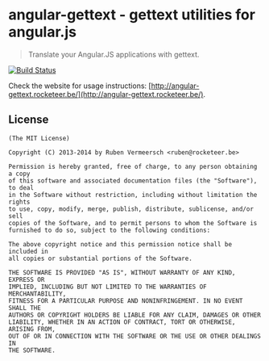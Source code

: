 # angular-gettext - gettext utilities for angular.js

> Translate your Angular.JS applications with gettext.

[![Build Status](https://travis-ci.org/rubenv/angular-gettext.png?branch=master)](https://travis-ci.org/rubenv/angular-gettext)

Check the website for usage instructions: [http://angular-gettext.rocketeer.be/](http://angular-gettext.rocketeer.be/).
    
## License 

    (The MIT License)

    Copyright (C) 2013-2014 by Ruben Vermeersch <ruben@rocketeer.be>

    Permission is hereby granted, free of charge, to any person obtaining a copy
    of this software and associated documentation files (the "Software"), to deal
    in the Software without restriction, including without limitation the rights
    to use, copy, modify, merge, publish, distribute, sublicense, and/or sell
    copies of the Software, and to permit persons to whom the Software is
    furnished to do so, subject to the following conditions:

    The above copyright notice and this permission notice shall be included in
    all copies or substantial portions of the Software.

    THE SOFTWARE IS PROVIDED "AS IS", WITHOUT WARRANTY OF ANY KIND, EXPRESS OR
    IMPLIED, INCLUDING BUT NOT LIMITED TO THE WARRANTIES OF MERCHANTABILITY,
    FITNESS FOR A PARTICULAR PURPOSE AND NONINFRINGEMENT. IN NO EVENT SHALL THE
    AUTHORS OR COPYRIGHT HOLDERS BE LIABLE FOR ANY CLAIM, DAMAGES OR OTHER
    LIABILITY, WHETHER IN AN ACTION OF CONTRACT, TORT OR OTHERWISE, ARISING FROM,
    OUT OF OR IN CONNECTION WITH THE SOFTWARE OR THE USE OR OTHER DEALINGS IN
    THE SOFTWARE.
